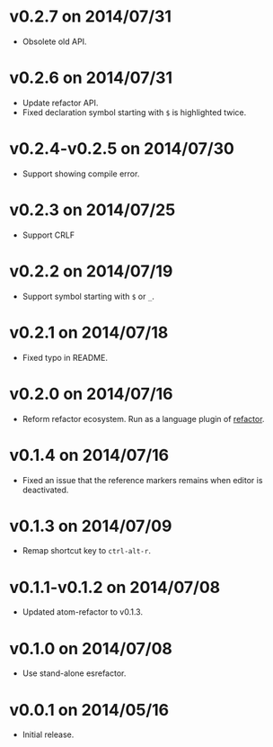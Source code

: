 # v0.2.7 on 2014/07/31

* Obsolete old API.

# v0.2.6 on 2014/07/31

* Update refactor API.
* Fixed declaration symbol starting with `$` is highlighted twice.

# v0.2.4-v0.2.5 on 2014/07/30

* Support showing compile error.

# v0.2.3 on 2014/07/25

* Support CRLF

# v0.2.2 on 2014/07/19

* Support symbol starting with `$` or `_`.

# v0.2.1 on 2014/07/18

* Fixed typo in README.

# v0.2.0 on 2014/07/16

* Reform refactor ecosystem. Run as a language plugin of [refactor](https://atom.io/packages/refactor).

# v0.1.4 on 2014/07/16

* Fixed an issue that the reference markers remains when editor is deactivated.

# v0.1.3 on 2014/07/09

* Remap shortcut key to `ctrl-alt-r`.

# v0.1.1-v0.1.2 on 2014/07/08

* Updated atom-refactor to v0.1.3.

# v0.1.0 on 2014/07/08

* Use stand-alone esrefactor.

# v0.0.1 on 2014/05/16

* Initial release.
